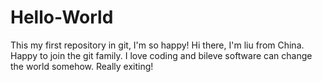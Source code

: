 # Hello-World
This my first repository in git, I'm so happy!
Hi there, I'm liu from China.
Happy to join the git family.
I love coding and bileve software can change the world somehow.
Really exiting!
